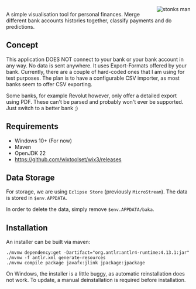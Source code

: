<img src="icon.ico" alt="stonks man" style="float: right">

A simple visualisation tool for personal finances.
Merge different bank accounts histories together, classify payments and do predictions.

## Concept

This application DOES NOT connect to your bank or your bank account in any way. No data is sent anywhere.
It uses Export-Formats offered by your bank. Currently, there are a couple of hard-coded ones that I am using for test
purposes. The plan is to have a configurable CSV importer, as most banks seem to offer CSV exporting.

Some banks, for example Revolut however, only offer a detailed export using PDF.
These can't be parsed and probably won't ever be supported. Just switch to a better bank ;)

## Requirements

* Windows 10+ (For now)
* Maven
* OpenJDK 22
* https://github.com/wixtoolset/wix3/releases

## Data Storage

For storage, we are using `Eclipse Store` (previously `MicroStream`). The data is stored in `$env.APPDATA`.

In order to delete the data, simply remove `$env.APPDATA/baka`.

## Installation

An installer can be built via maven:

```shell
./mvnw dependency:get -Dartifact="org.antlr:antlr4-runtime:4.13.1:jar"
./mvnw -f antlr.xml generate-resources
./mvnw compile package javafx:jlink jpackage:jpackage
```

On Windows, the installer is a little buggy, as automatic reinstallation does not work.
To update, a manual deinstallation is required before installation.
